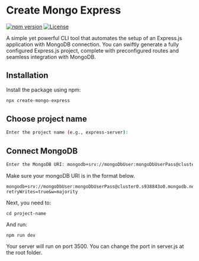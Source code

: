 # Create Mongo Express

[![npm version](https://badge.fury.io/js/create-mongo-express.svg)](https://badge.fury.io/js/create-mongo-express)
[![License](https://img.shields.io/badge/License-MIT-blue.svg)](https://opensource.org/licenses/MIT)

A simple yet powerful CLI tool that automates the setup of an Express.js application with MongoDB connection. You can swiftly generate a fully configured Express.js project, complete with preconfigured routes and seamless integration with MongoDB.

## Installation

Install the package using npm:

```bash
npx create-mongo-express
```

## Choose project name

```bash
Enter the project name (e.g., express-server):
```

## Connect MongoDB

```bash
Enter the MongoDB URI: mongodb+srv://mongoDbUser:mongoDbUserPass@cluster0.s938843o0.mongodb.net/databaseName?retryWrites=true&w=majority
```

Make sure your mongoDB URI is in the format below.

```basg
mongodb+srv://mongoDbUser:mongoDbUserPass@cluster0.s938843o0.mongodb.net/databaseName?retryWrites=true&w=majority
```

Next, you need to:

```basg
cd project-name
```

And run:

```basg
npm run dev
```

Your server will run on port 3500.
You can change the port in server.js at the root folder.
